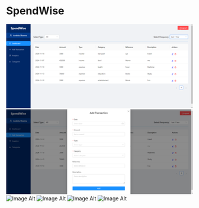 # SpendWise

 ![Image Alt](https://github.com/anshita005/SpendWise/blob/main/spendWise1.png)
 ![Image Alt](https://github.com/anshita005/SpendWise/blob/main/spendWise2.png)
  ![Image Alt]()
   ![Image Alt]()
    ![Image Alt]()
        ![Image Alt]()
